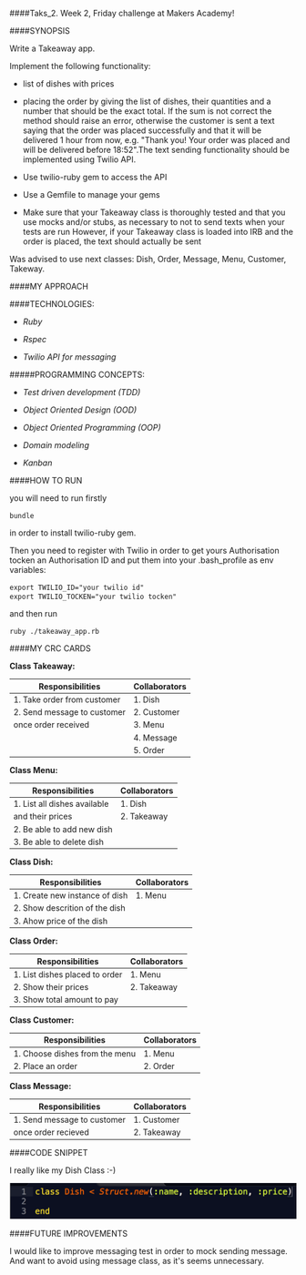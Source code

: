 ####Taks_2. Week 2, Friday challenge at Makers Academy!

####SYNOPSIS

Write a Takeaway app.

Implement the following functionality:

- list of dishes with prices

- placing the order by giving the list of dishes, their quantities and a number that should be the exact total. If the sum is not correct the method should raise an error, otherwise the customer is sent a text saying that the order was placed successfully and that it will be delivered 1 hour from now, e.g. "Thank you! Your order was placed and will be delivered before 18:52".The text sending functionality should be implemented using Twilio API. 

- Use twilio-ruby gem to access the API

- Use a Gemfile to manage your gems

- Make sure that your Takeaway class is thoroughly tested and that you use mocks and/or stubs, as necessary to not to send texts when your tests are run
However, if your Takeaway class is loaded into IRB and the order is placed, the text should actually be sent

Was advised to use next classes: Dish, Order, Message, Menu, Customer, Takeway.

####MY APPROACH


####TECHNOLOGIES:

- *Ruby*

- *Rspec*

- *Twilio API for messaging*

#####PROGRAMMING CONCEPTS:

- *Test driven development (TDD)*

- *Object Oriented Design (OOD)*

- *Object Oriented Programming (OOP)*

- *Domain modeling*

- *Kanban*

####HOW TO RUN

you will need to run firstly

```
bundle
```
in order to install twilio-ruby gem.

Then you need to register with Twilio in order to get yours Authorisation tocken an Authorisation ID and put them into your .bash_profile as env variables:

```
export TWILIO_ID="your twilio id"
export TWILIO_TOCKEN="your twilio tocken"
```
and then run 

```
ruby ./takeaway_app.rb
```

####MY CRC CARDS

**Class Takeaway:**

Responsibilities               | Collaborators
-------------------------------|-------------------------
1. Take order from customer    | 1. Dish
2. Send message to customer    | 2. Customer
   once order received         | 3. Menu
                               | 4. Message
                               | 5. Order

**Class Menu:**

Responsibilities               | Collaborators
-------------------------------|-------------------------
1. List all dishes available   | 1. Dish
   and their prices            | 2. Takeaway
2. Be able to add new dish     |
3. Be able to delete dish      |

**Class Dish:**

Responsibilities               | Collaborators
-------------------------------|-------------------------
1. Create new instance of dish | 1. Menu
2. Show descrition of the dish | 
3. Ahow price of the dish      |

**Class Order:**

Responsibilities               | Collaborators
-------------------------------|-------------------------
1. List dishes placed to order | 1. Menu
2. Show their prices           | 2. Takeaway
3. Show total amount to pay    |

**Class Customer:**

Responsibilities               | Collaborators
-------------------------------|-------------------------
1. Choose dishes from the menu | 1. Menu
2. Place an order              | 2. Order

**Class Message:** 

Responsibilities               | Collaborators
-------------------------------|-------------------------
1. Send message to customer    | 1. Customer
   once  order recieved        | 2. Takeaway  

####CODE SNIPPET

I really like my Dish Class :-)

![alt tag](https://github.com/PaweI/takeaway/blob/master/public/dish.png)

####FUTURE IMPROVEMENTS

I would like to improve messaging test in order to mock sending message. And want to avoid using message class, as it's seems unnecessary. 

                                          
